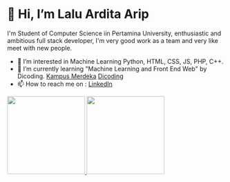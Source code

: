# 👋 Hi, I’m Lalu Ardita Arip

I'm Student of Computer Science iin Pertamina University, enthusiastic and ambitious full stack developer, I'm very good work as a team and very like meet with new people.


- 👀 I’m interested in Machine Learning  Python, HTML, CSS, JS, PHP, C++.
- 🌱 I’m currently learning "Machine Learning and Front End Web" by Dicoding. [Kampus Merdeka](https://kampusmerdeka.kemdikbud.go.id/) [Dicoding](https://www.dicoding.com/)
- 📫 How to reach me on : [LinkedIn](https://www.linkedin.com/in/lalu-ardita-arip-b714a11a4/) 


<p align="left">
<a href="https://github.com/L4lu4rdit44rip">
  <img height="180em" src="https://github-readme-stats-eight-theta.vercel.app/api?username=L4lu4rdit44rip&show_icons=true&theme=algolia&include_all_commits=true&count_private=true"/>
  <img height="180em" src="https://github-readme-stats-eight-theta.vercel.app/api/top-langs/?username=L4lu4rdit44rip&layout=compact&langs_count=8&theme=algolia"/>
</a>
</p>
<!---
L4lu4rdit44rip is a ✨ special ✨ repository because its `README.md` (this file) appears on your GitHub profile.
You can click the Preview link to take a look at your changes.
--->
